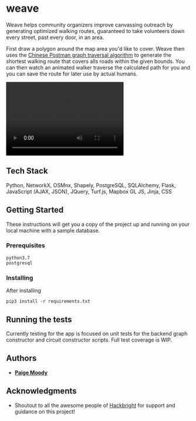 # weave

Weave helps community organizers improve canvassing outreach by generating optimized walking routes, guaranteed to take volunteers down every street, past every door, in an area. 

First draw a polygon around the map area you'd like to cover. Weave then uses the [Chinese Postman graph traversal algorithm](https://en.wikipedia.org/wiki/Route_inspection_problem) to generate the shortest walking route that covers alls roads within the given bounds. You can then watch an animated walker traverse the calculated path for you and you can save the route for later use by actual humans.

<video src="static/style/readme.mp4" width="320" height="200" controls preload></video>

## Tech Stack
Python, NetworkX, OSMnx, Shapely, PostgreSQL, SQLAlchemy, Flask, JavaScript (AJAX, JSON), JQuery, Turf.js, Mapbox GL JS, Jinja, CSS

## Getting Started

These instructions will get you a copy of the project up and running on your local machine with a sample database.

### Prerequisites

```
python3.7
postgresql
```

### Installing

After installing 

```
pip3 install -r requirements.txt

```

## Running the tests

Currently testing for the app is focused on unit tests for the backend graph constructor and circuit constructor scripts. Full test coverage is WIP. 


## Authors

* **[Paige Moody](https://www.linkedin.com/in/paige-moody)** 


## Acknowledgments

* Shoutout to all the awesome people of [Hackbright](https://hackbrightacademy.com/) for support and guidance on this project!
